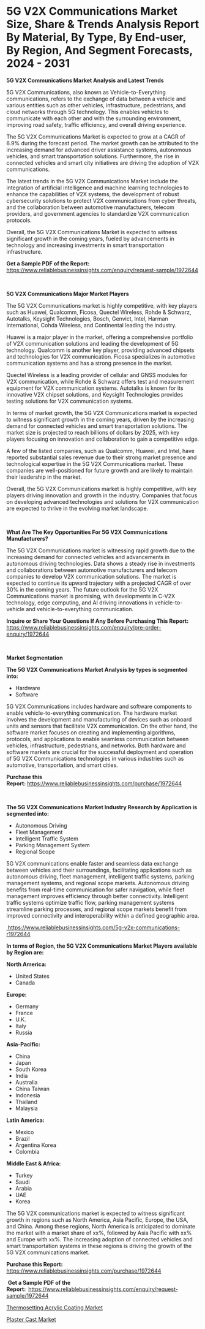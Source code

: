 <p><h1>5G V2X Communications Market Size, Share & Trends Analysis Report By Material, By Type, By End-user, By Region, And Segment Forecasts, 2024 - 2031</h1></p><p><strong>5G V2X Communications Market Analysis and Latest Trends</strong></p>
<p><p>5G V2X Communications, also known as Vehicle-to-Everything communications, refers to the exchange of data between a vehicle and various entities such as other vehicles, infrastructure, pedestrians, and cloud networks through 5G technology. This enables vehicles to communicate with each other and with the surrounding environment, improving road safety, traffic efficiency, and overall driving experience.</p><p>The 5G V2X Communications Market is expected to grow at a CAGR of 6.9% during the forecast period. The market growth can be attributed to the increasing demand for advanced driver assistance systems, autonomous vehicles, and smart transportation solutions. Furthermore, the rise in connected vehicles and smart city initiatives are driving the adoption of V2X communications.</p><p>The latest trends in the 5G V2X Communications Market include the integration of artificial intelligence and machine learning technologies to enhance the capabilities of V2X systems, the development of robust cybersecurity solutions to protect V2X communications from cyber threats, and the collaboration between automotive manufacturers, telecom providers, and government agencies to standardize V2X communication protocols.</p><p>Overall, the 5G V2X Communications Market is expected to witness significant growth in the coming years, fueled by advancements in technology and increasing investments in smart transportation infrastructure.</p></p>
<p><strong>Get a Sample PDF of the Report:&nbsp;</strong> <a href="https://www.reliablebusinessinsights.com/enquiry/request-sample/1972644">https://www.reliablebusinessinsights.com/enquiry/request-sample/1972644</a></p>
<p>&nbsp;</p>
<p><strong>5G V2X Communications Major Market Players</strong></p>
<p><p>The 5G V2X Communications market is highly competitive, with key players such as Huawei, Qualcomm, Ficosa, Quectel Wireless, Rohde & Schwarz, Autotalks, Keysight Technologies, Bosch, Genvict, Intel, Harman International, Cohda Wireless, and Continental leading the industry. </p><p>Huawei is a major player in the market, offering a comprehensive portfolio of V2X communication solutions and leading the development of 5G technology. Qualcomm is another key player, providing advanced chipsets and technologies for V2X communication. Ficosa specializes in automotive communication systems and has a strong presence in the market. </p><p>Quectel Wireless is a leading provider of cellular and GNSS modules for V2X communication, while Rohde & Schwarz offers test and measurement equipment for V2X communication systems. Autotalks is known for its innovative V2X chipset solutions, and Keysight Technologies provides testing solutions for V2X communication systems. </p><p>In terms of market growth, the 5G V2X Communications market is expected to witness significant growth in the coming years, driven by the increasing demand for connected vehicles and smart transportation solutions. The market size is projected to reach billions of dollars by 2025, with key players focusing on innovation and collaboration to gain a competitive edge. </p><p>A few of the listed companies, such as Qualcomm, Huawei, and Intel, have reported substantial sales revenue due to their strong market presence and technological expertise in the 5G V2X Communications market. These companies are well-positioned for future growth and are likely to maintain their leadership in the market. </p><p>Overall, the 5G V2X Communications market is highly competitive, with key players driving innovation and growth in the industry. Companies that focus on developing advanced technologies and solutions for V2X communication are expected to thrive in the evolving market landscape.</p></p>
<p>&nbsp;</p>
<p><strong>What Are The Key Opportunities For 5G V2X Communications Manufacturers?</strong></p>
<p><p>The 5G V2X Communications market is witnessing rapid growth due to the increasing demand for connected vehicles and advancements in autonomous driving technologies. Data shows a steady rise in investments and collaborations between automotive manufacturers and telecom companies to develop V2X communication solutions. The market is expected to continue its upward trajectory with a projected CAGR of over 30% in the coming years. The future outlook for the 5G V2X Communications market is promising, with developments in C-V2X technology, edge computing, and AI driving innovations in vehicle-to-vehicle and vehicle-to-everything communication.</p></p>
<p><strong>Inquire or Share Your Questions If Any Before Purchasing This Report:</strong> <a href="https://www.reliablebusinessinsights.com/enquiry/pre-order-enquiry/1972644">https://www.reliablebusinessinsights.com/enquiry/pre-order-enquiry/1972644</a></p>
<p>&nbsp;</p>
<p><strong>Market Segmentation</strong></p>
<p><strong>The 5G V2X Communications Market Analysis by types is segmented into:</strong></p>
<p><ul><li>Hardware</li><li>Software</li></ul></p>
<p><p>5G V2X Communications includes hardware and software components to enable vehicle-to-everything communication. The hardware market involves the development and manufacturing of devices such as onboard units and sensors that facilitate V2X communication. On the other hand, the software market focuses on creating and implementing algorithms, protocols, and applications to enable seamless communication between vehicles, infrastructure, pedestrians, and networks. Both hardware and software markets are crucial for the successful deployment and operation of 5G V2X Communications technologies in various industries such as automotive, transportation, and smart cities.</p></p>
<p><strong>Purchase this Report:&nbsp;</strong><a href="https://www.reliablebusinessinsights.com/purchase/1972644">https://www.reliablebusinessinsights.com/purchase/1972644</a></p>
<p>&nbsp;</p>
<p><strong>The 5G V2X Communications Market Industry Research by Application is segmented into:</strong></p>
<p><ul><li>Autonomous Driving</li><li>Fleet Management</li><li>Intelligent Traffic System</li><li>Parking Management System</li><li>Regional Scope</li></ul></p>
<p><p>5G V2X communications enable faster and seamless data exchange between vehicles and their surroundings, facilitating applications such as autonomous driving, fleet management, intelligent traffic systems, parking management systems, and regional scope markets. Autonomous driving benefits from real-time communication for safer navigation, while fleet management improves efficiency through better connectivity. Intelligent traffic systems optimize traffic flow, parking management systems streamline parking processes, and regional scope markets benefit from improved connectivity and interoperability within a defined geographic area.</p></p>
<p><a href="https://www.reliablebusinessinsights.com/5g-v2x-communications-r1972644">&nbsp;https://www.reliablebusinessinsights.com/5g-v2x-communications-r1972644</a></p>
<p><strong>In terms of Region, the 5G V2X Communications Market Players available by Region are:</strong></p>
<p>
    <p> <strong> North America: </strong>
        <ul>
            <li>United States</li>
            <li>Canada</li>
        </ul>
        </p> 
    <p> <strong> Europe: </strong>
        <ul>
            <li>Germany</li>
            <li>France</li>
            <li>U.K.</li>
            <li>Italy</li>
            <li>Russia</li>
        </ul>
        </p> 
    <p> <strong> Asia-Pacific: </strong>
        <ul>
            <li>China</li>
            <li>Japan</li>
            <li>South Korea</li>
            <li>India</li>
            <li>Australia</li>
            <li>China Taiwan</li>
            <li>Indonesia</li>
            <li>Thailand</li>
            <li>Malaysia</li>
        </ul>
        </p> 
    <p> <strong> Latin America: </strong>
        <ul>
            <li>Mexico</li>
            <li>Brazil</li>
            <li>Argentina Korea</li>
            <li>Colombia</li>
        </ul>
        </p> 
    <p> <strong> Middle East & Africa: </strong>
        <ul>
            <li>Turkey</li>
            <li>Saudi</li>
            <li>Arabia</li>
            <li>UAE</li>
            <li>Korea</li>
        </ul>
    </p>
    </p>
<p><p>The 5G V2X communications market is expected to witness significant growth in regions such as North America, Asia Pacific, Europe, the USA, and China. Among these regions, North America is anticipated to dominate the market with a market share of xx%, followed by Asia Pacific with xx% and Europe with xx%. The increasing adoption of connected vehicles and smart transportation systems in these regions is driving the growth of the 5G V2X communications market.</p></p>
<p><strong>Purchase this Report: </strong><a href="https://www.reliablebusinessinsights.com/purchase/1972644">https://www.reliablebusinessinsights.com/purchase/1972644</a></p>
<p>&nbsp;<strong>Get a Sample PDF of the Report:&nbsp;&nbsp;</strong><a href="https://www.reliablebusinessinsights.com/enquiry/request-sample/1972644">https://www.reliablebusinessinsights.com/enquiry/request-sample/1972644</a></p>
<p><strong></strong></p>
<p><p><a href="https://github.com/refatkhan11277/Market-Research-Report-List-1/blob/main/thermosetting-acrylic-coating-market.md">Thermosetting Acrylic Coating Market</a></p><p><a href="https://view.publitas.com/reportprime-1/plaster-cast-market-size-growth-and-industry-analysis-by-market-segmentation-and-regional-insights-and-forecast-to-2031/">Plaster Cast Market</a></p></p>